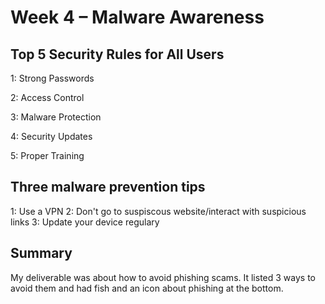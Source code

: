 # Week 4 – Malware Awareness

## Top 5 Security Rules for All Users

1: Strong Passwords

2: Access Control

3: Malware Protection

4: Security Updates

5: Proper Training

## Three malware prevention tips

1: Use a VPN
2: Don't go to suspiscous website/interact with suspicious links
3: Update your device regulary 

## Summary
My deliverable was about how to avoid phishing scams. It listed 3 ways to avoid them and had fish and an icon about phishing at the bottom.
